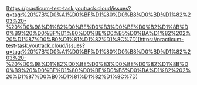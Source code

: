 [https://practicum-test-task.youtrack.cloud/issues?q=tag:%20%7B%D0%A1%D0%BF%D1%80%D0%B8%D0%BD%D1%82%203%20-%20%D0%98%D1%82%D0%BE%D0%B3%D0%BE%D0%B2%D1%8B%D0%B9%20%D0%BF%D1%80%D0%BE%D0%B5%D0%BA%D1%82%202%20%D1%87%D0%B0%D1%81%D1%82%D1%8C%7D](https://practicum-test-task.youtrack.cloud/issues?q=tag:%20%7B%D0%A1%D0%BF%D1%80%D0%B8%D0%BD%D1%82%203%20-%20%D0%98%D1%82%D0%BE%D0%B3%D0%BE%D0%B2%D1%8B%D0%B9%20%D0%BF%D1%80%D0%BE%D0%B5%D0%BA%D1%82%202%20%D1%87%D0%B0%D1%81%D1%82%D1%8C%7D)